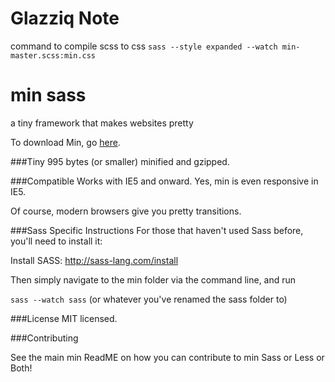 Glazziq Note
========
command to compile scss to css
`sass --style expanded --watch min-master.scss:min.css`

min sass
========

a tiny framework that makes websites pretty

To download Min, go [here](http://mincss.com/download.html).


###Tiny
995 bytes (or smaller) minified and gzipped.


###Compatible
Works with IE5 and onward. Yes, min is even responsive in IE5.

Of course, modern browsers give you pretty transitions.


###Sass Specific Instructions
For those that haven't used Sass before, you'll need to install it:

Install SASS: http://sass-lang.com/install

Then simply navigate to the min folder via the command line, and run

<code>sass --watch sass</code> (or whatever you've renamed the sass folder to)


###License
MIT licensed.


###Contributing

See the main min ReadME on how you can contribute to min Sass or Less or Both!
